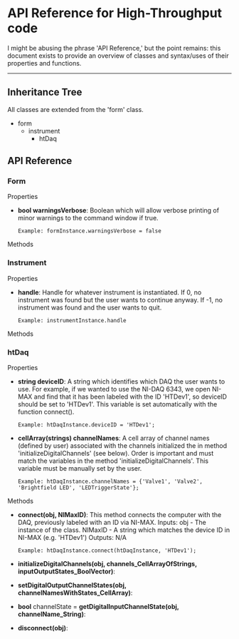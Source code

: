 # API Reference for High-Throughput code

I might be abusing the phrase 'API Reference,' but the point remains: this document exists to provide an overview of classes and syntax/uses of their properties and functions.

---

## Inheritance Tree

All classes are extended from the 'form' class.

- form
  - instrument
    - htDaq

## API Reference

### Form

Properties

- **bool warningsVerbose**: Boolean which will allow verbose printing of minor warnings to the command window if true.

  ```Example: formInstance.warningsVerbose = false```

Methods

### Instrument

Properties

- **handle**: Handle for whatever instrument is instantiated. If 0, no instrument was found but the user wants to continue anyway. If -1, no instrument was found and the user wants to quit.

  ```Example: instrumentInstance.handle```

Methods

### htDaq

Properties

- **string deviceID**: A string which identifies which DAQ the user wants to use. For example, if we wanted to use the NI-DAQ 6343, we open NI-MAX and find that it has been labeled with the ID 'HTDev1', so deviceID should be set to 'HTDev1'. This variable is set automatically with the function connect().

  ```Example: htDaqInstance.deviceID = 'HTDev1';```
  
- **cellArray(strings) channelNames**: A cell array of channel names (defined by user) associated with the channels initialized the in method 'initializeDigitalChannels' (see below). Order is important and must match the variables in the method 'initializeDigitalChannels'. This variable must be manually set by the user.

  ```Example: htDaqInstance.channelNames = {'Valve1', 'Valve2', 'Brightfield LED', 'LEDTriggerState'};```

Methods

- **connect(obj, NIMaxID)**: This method connects the computer with the DAQ, previously labeled with an ID via NI-MAX.
  Inputs: obj - The instance of the class.
          NIMaxID - A string which matches the device ID in NI-MAX (e.g. 'HTDev1')
  Outputs: N/A

  ```Example: htDaqInstance.connect(htDaqInstance, 'HTDev1');```
  
- **initializeDigitalChannels(obj, channels_CellArrayOfStrings, inputOutputStates_BoolVector)**:

- **setDigitalOutputChannelStates(obj, channelNamesWithStates_CellArray)**:

- **bool** channelState = **getDigitalInputChannelState(obj, channelName_String)**:

- **disconnect(obj)**:
